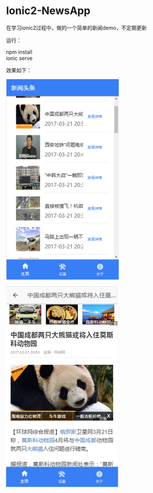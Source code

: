 ﻿# Ionic2-NewsApp
在学习ionic2过程中，做的一个简单的新闻demo，不定期更新

运行：


npm install      
ionic serve


效果如下：

![Alt text](https://github.com/AganYa/Ionic2-NewsApp/raw/master/Screenshots/NewsApp01.png)

![Alt text](https://github.com/AganYa/Ionic2-NewsApp/raw/master/Screenshots/NewsApp02.png)
